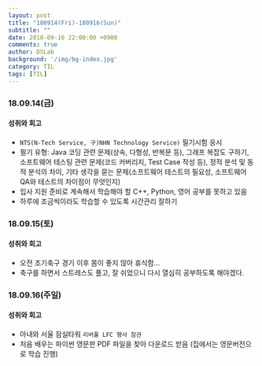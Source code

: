 ```yaml
---
layout: post
title: "180914(Fri)-180916(Sun)"
subtitle: ""
date: 2018-09-16 22:00:00 +0900
comments: true
author: DSLab
background: '/img/bg-index.jpg'
category: TIL
tags: [TIL]
---
```


### 18.09.14(금)
#### 성취와 회고
  - `NTS(N-Tech Service, 구)NHN Technology Service)` 필기시험 응시
  - 필기 유형: Java 코딩 관련 문제(상속, 다형성, 반복문 등), 그래프 복잡도 구하기, 소프트웨어 테스팅 관련 문제(코드 커버리지, Test Case 작성 등), 정적 분석 및 동적 분석의 차이, 기타 생각을 묻는 문제(소프트웨어 테스트의 필요성, 소프트웨어 QA와 테스트의 차이점이 무엇인지)
  - 입사 지원 준비로 계속해서 학습해야 할 C++, Python, 영어 공부를 못하고 있음
  - 하루에 조금씩이라도 학습할 수 있도록 시간관리 잘하기

### 18.09.15(토)
#### 성취와 회고
  - 오전 조기축구 경기 이후 몸이 좋지 않아 휴식함...
  - 축구를 하면서 스트레스도 풀고, 잘 쉬었으니 다시 열심히 공부하도록 해야겠다.

### 18.09.16(주일)
#### 성취와 회고
  - 아내와 서울 잠실타워 `리버풀 LFC 행사 참관`
  - 처음 배우는 파이썬 영문판 PDF 파일을 찾아 다운로드 받음 (집에서는 영문버전으로 학습 진행)
